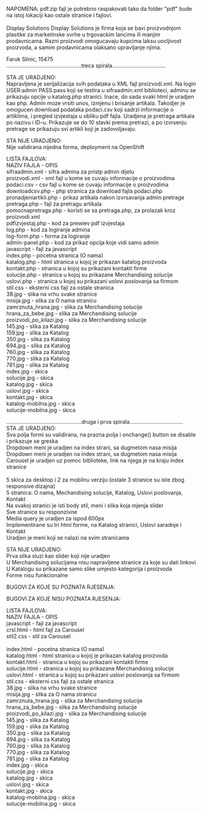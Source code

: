 NAPOMENA: pdf.zip fajl je potrebno raspakovati tako da folder "pdf" bude na istoj lokaciji kao ostale stranice i fajlovi.
<br><br>
Display Solutions
Display Solutions je firma koja se bavi proizvodnjom plasitke za marketinske svrhe u trgovackim lancima ili manjim prodavnicama. Razni proizvodi omogucavaju kupcima laksu uocljivost proizvoda, a samim prodavnicama olaksano upravljanje njima.

Faruk Slinic, 15475
<br>.................................................treca spirala...................................<br>

STA JE URADJENO:<br>
Napravljena je serijalizacija svih podataka u XML fajl proizvodi.xml. Na login USER:admin PASS:pass koji se testira u sifraadmin.xml biblioteci, adminu se prikazuju opcije u katalog.php stranici. Inace, do sada svaki html je uradjen kao php. Admin moze vrsiti unos, izmjenu i brisanje artikala.
Takodjer je omogucen download podataka podaci.csv koji sadrzi informacije o artiklima, i pregled izvjestaja u obliku pdf fajla. Uradjena je pretraga artikala po nazivu i ID-u. Prikazuje se do 10 stavki prema pretrazi, a po izvrsenju pretrage se prikazuju svi artikli koji je zadovoljavaju.

STA NIJE URADJENO:<br>
Nije validirana nijedna forma, deployment na OpenShift

LISTA FAJLOVA:<br>
NAZIV FAJLA - OPIS<br>
sifraadmin.xml - sifra admina za pristp admin dijelu<br>
proizvodi.xml - xml fajl u kome se cuvaju informacije o proizvodima<br>
podaci.csv - csv fajl u kome se cuvaju informacije o proizvodima<br>
downloadcsv.php - php stranica za download fajla podaci.php<br>
pronadjeniartikli.php - prikaz artikala nakon izvrsavanja admin pretrage<br>
pretraga.php - fajl za pretragu artikala<br>
pomocnapretraga.php - koristi se sa pretraga.php, za prolazak kroz proizvodi.xml<br>
pdfizvjestaj.php - kod za prewiev pdf izvjestaja<br>
log.php - kod za logiranje admina<br>
log-form.php - forma za logiranje<br>
admin-panel.php - kod za prikaz opcija koje vidi samo admin<br>
javascript - fajl za javascript<br>
index.php - pocetna stranica (O nama)<br>
katalog.php - html stranica u kojoj je prikazan katalog proizvoda<br>
kontakt.php - stranica u kojoj su prikazani kontakti firme<br>
solucije.php - stranica u kojoj su prikazane Merchandising solucije<br>
uslovi.php - stranica u kojoj su prikazani uslovi poslovanja sa firmom<br>
stil.css - eksterni css fajl za ostale stranica <br>
38.jpg - slika na vrhu svake stranice<br>
misija.jpg - slika za O nama stranicu<br>
zamrznuta_hrana.jpg - slika za Merchandising solucije<br>
hrana_za_bebe.jpg - slika za Merchandising solucije<br>
proizvodi_po_kilazi.jpg - slika za Merchandising solucije<br>
145.jpg - slika za Katalog<br>
159.jpg - slika za Katalog<br>
350.jpg - slika za Katalog<br>
694.jpg - slika za Katalog<br>
760.jpg - slika za Katalog<br>
770.jpg - slika za Katalog<br>
781.jpg - slika za Katalog<br>
index.jpg - skica<br>
solucije.jpg - skica<br>
katalog.jpg - skica<br>
uslovi.jpg - skica<br>
kontakt.jpg - skica<br>
katalog-mobilna.jpg - skica<br>
solucije-mobilna.jpg - skica<br>


.................................................druga i prva spirala...................................<br>
STA JE URADJENO:<br>
Sva polja formi su validirana, na prazna polja i onchange() button se disable i prikazuje se greska<br>
Dropdown meni je uradjen na index strani, sa dugmetom nasa misija<br>
Dropdown meni je uradjen na index strani, sa dugmetom nasa misija<br>
Carousel je uradjen uz pomoc biblioteke, link na njega je na kraju index stranice<br>
<br>
5 skica za desktop i 2 za mobilnu verziju (ostale 3 stranice su iste zbog responsive dizajna)<br>
5 stranica: O nama, Mechandising solucije, Katalog, Uslovi poslovanja, Kontakt<br>
Na svakoj stranici je isti body stil, meni i slika koja mjenja slider<br>
Sve stranice su responzivne<br>
Media query je uradjen za ispod 600px<br>
Implementirane su tri html forme, na Katalog stranici, Uslovi saradnje i Kontakt<br>
Uradjen je meni koji se nalazi na svim stranicama<br>

STA NIJE URADJENO:<br>
Prva slika sluzi kao slider koji nije uradjen<br>
U Merchandising solucijama nisu napravljene stranice za koje su dati linkovi<br>
U Katalogu su prikazane samo slike umjesto kategorija i proizvoda<br>
Forme nisu funkcionalne<br>

BUGOVI ZA KOJE SU POZNATA RJESENJA:

BUGOVI ZA KOJE NISU POZNATA RJESENJA:

LISTA FAJLOVA:<br>
NAZIV FAJLA - OPIS<br>
javascript - fajl za javascript<br>
crsl.html - html fajl za Carousel<br>
stil2.css - stil za Carousel<br>
<br>
index.html - pocetna stranica (O nama)<br>
katalog.html - html stranica u kojoj je prikazan katalog proizvoda<br>
kontakt.html - stranica u kojoj su prikazani kontakti firme<br>
solucije.html - stranica u kojoj su prikazane Merchandising solucije<br>
uslovi.html - stranica u kojoj su prikazani uslovi poslovanja sa firmom<br>
stil.css - eksterni css fajl za ostale stranica <br>
38.jpg - slika na vrhu svake stranice<br>
misija.jpg - slika za O nama stranicu<br>
zamrznuta_hrana.jpg - slika za Merchandising solucije<br>
hrana_za_bebe.jpg - slika za Merchandising solucije<br>
proizvodi_po_kilazi.jpg - slika za Merchandising solucije<br>
145.jpg - slika za Katalog<br>
159.jpg - slika za Katalog<br>
350.jpg - slika za Katalog<br>
694.jpg - slika za Katalog<br>
760.jpg - slika za Katalog<br>
770.jpg - slika za Katalog<br>
781.jpg - slika za Katalog<br>
index.jpg - skica<br>
solucije.jpg - skica<br>
katalog.jpg - skica<br>
uslovi.jpg - skica<br>
kontakt.jpg - skica<br>
katalog-mobilna.jpg - skica<br>
solucije-mobilna.jpg - skica<br>
